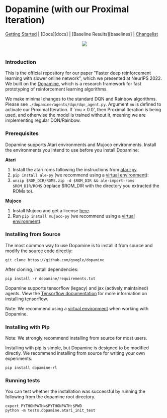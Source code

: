 # Dopamine (with our Proximal Iteration)
[Getting Started](#getting-started) |
[Docs][docs] |
[Baseline Results][baselines] |
[Changelist](https://google.github.io/dopamine/docs/changelist)

<div align="center">
  <img src="https://google.github.io/dopamine/images/dopamine_logo.png"><br><br>
</div>



### Introduction

This is the official repository for our paper "Faster deep reinforcement learning with slower online network", which we presented at NeurIPS 2022. We built on the [Dopamine](https://github.com/google/dopamine), which is a research framework for fast prototyping of reinforcement learning algorithms.

We make minimal changes to the standard DQN and Rainbow algorithms. Please see `./dopamine/agents/dqn/dqn_agent.py`. Argument `mu` is defined to activate our Proximal Iteration.
If `mu > 0.0', then Proximal Iteration is being used, and otherwise the model is trained without it, meaning we are implementing regular DQN/Rainbow.


### Prerequisites

Dopamine supports Atari environments and Mujoco environments. Install the
environments you intend to use before you install Dopamine:

**Atari**

1. Install the atari roms following the instructions from
[atari-py](https://github.com/openai/atari-py#roms).
2. `pip install ale-py` (we recommend using a [virtual environment](virtualenv)):
3. `unzip $ROM_DIR/ROMS.zip -d $ROM_DIR && ale-import-roms $ROM_DIR/ROMS`
(replace $ROM_DIR with the directory you extracted the ROMs to).

**Mujoco**

1. Install Mujoco and get a license
[here](https://github.com/openai/mujoco-py#install-mujoco).
2. Run `pip install mujoco-py` (we recommend using a
[virtual environment](virtualenv)).

### Installing from Source


The most common way to use Dopamine is to install it from source and modify
the source code directly:

```
git clone https://github.com/google/dopamine
```

After cloning, install dependencies:

```
pip install -r dopamine/requirements.txt
```

Dopamine supports tensorflow (legacy) and jax (actively maintained) agents.
View the [Tensorflow documentation](https://www.tensorflow.org/install) for
more information on installing tensorflow.

Note: We recommend using a [virtual environment](virtualenv) when working with Dopamine.

### Installing with Pip

Note: We strongly recommend installing from source for most users.

Installing with pip is simple, but Dopamine is designed to be modified
directly. We recommend installing from source for writing your own experiments.

```
pip install dopamine-rl
```

### Running tests

You can test whether the installation was successful by running the following
from the dopamine root directory.

```
export PYTHONPATH=$PYTHONPATH:$PWD
python -m tests.dopamine.atari_init_test
```


